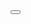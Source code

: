 <button>
  <Jp ariaLabel="View Japanese content" />
</button>
<!-- Screen reader reads: "View Japanese content button" -->
